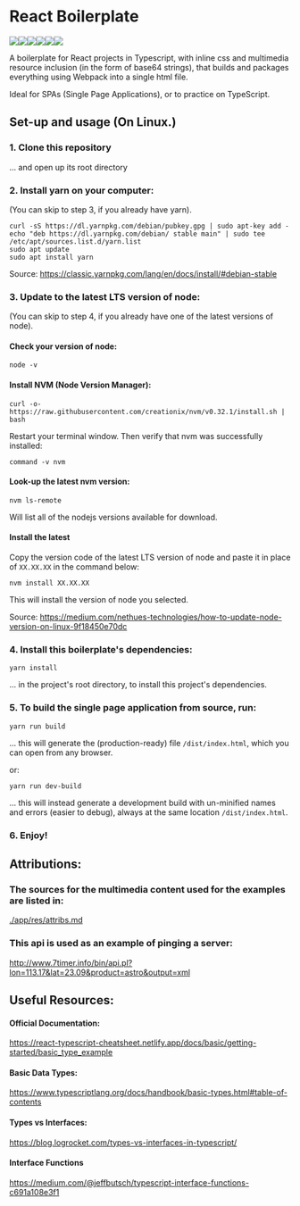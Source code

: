 # React Boilerplate

<div style="display: flex; flex-direction: row;">
<img  src="https://img.shields.io/badge/typescript-%23007ACC.svg?style=for-the-badge&logo=typescript&logoColor=white" />
<img  src="https://img.shields.io/badge/react-%2320232a.svg?style=for-the-badge&logo=react&logoColor=%2361DAFB" />
<img  src="https://img.shields.io/badge/css3-%231572B6.svg?style=for-the-badge&logo=css3&logoColor=white" />
<img  src="https://img.shields.io/badge/webpack-%238DD6F9.svg?style=for-the-badge&logo=webpack&logoColor=black" />
<img  src="https://img.shields.io/badge/yarn-%232C8EBB.svg?style=for-the-badge&logo=yarn&logoColor=white" />
<img  src="https://img.shields.io/badge/javascript-%23323330.svg?style=for-the-badge&logo=javascript&logoColor=%23F7DF1E" />
</div>







A boilerplate for React projects in Typescript, with inline css and multimedia resource inclusion (in the form of base64 strings), that builds and packages everything using Webpack into a single html file.

Ideal for SPAs (Single Page Applications), or to practice on TypeScript. 



## Set-up and usage (On Linux.)

### 1. Clone this repository

... and open up its root directory


### 2. Install yarn on your computer:

(You can skip to step 3, if you already have yarn).

```
curl -sS https://dl.yarnpkg.com/debian/pubkey.gpg | sudo apt-key add -
echo "deb https://dl.yarnpkg.com/debian/ stable main" | sudo tee /etc/apt/sources.list.d/yarn.list
sudo apt update 
sudo apt install yarn
```

Source: <a href="https://classic.yarnpkg.com/lang/en/docs/install/#debian-stable
">https://classic.yarnpkg.com/lang/en/docs/install/#debian-stable</a>


### 3. Update to the latest LTS version of node:

(You can skip to step 4, if you already have one of the latest versions of node).


#### Check your version of node:

```
node -v
```

#### Install NVM (Node Version Manager):

```
curl -o- https://raw.githubusercontent.com/creationix/nvm/v0.32.1/install.sh | bash
```

Restart your terminal window. Then verify that nvm was successfully installed:

```
command -v nvm
```
#### Look-up the latest nvm version:

```
nvm ls-remote
```
Will list all of the nodejs versions available for download. 

#### Install the latest

Copy the version code of the latest LTS version of node and paste it in place of `XX.XX.XX` in the command below:

```
nvm install XX.XX.XX
```

This will install the version of node you selected.



Source: <a href="https://medium.com/nethues-technologies/how-to-update-node-version-on-linux-9f18450e70dc
">https://medium.com/nethues-technologies/how-to-update-node-version-on-linux-9f18450e70dc</a>




### 4. Install this boilerplate's dependencies: 

```
yarn install
```
... in the project's root directory, to install this project's dependencies.

### 5. To build the single page application from source, run:

```
yarn run build
```
... this will generate the (production-ready) file `/dist/index.html`, which you can open from any browser.

or:

```
yarn run dev-build
```

... this will instead generate a development build with un-minified names and errors (easier to debug), always at the same location `/dist/index.html`.

### 6. Enjoy!



## Attributions:

### The sources for the multimedia content used for the examples are listed in:

<a href="./app/res/attribs.md">./app/res/attribs.md</a>

### This api is used as an example of pinging a server:

<a href="http://www.7timer.info/bin/api.pl?lon=113.17&lat=23.09&product=astro&output=xml">http://www.7timer.info/bin/api.pl?lon=113.17&lat=23.09&product=astro&output=xml</a>


## Useful Resources:

#### Official Documentation:

<a href="https://react-typescript-cheatsheet.netlify.app/docs/basic/getting-started/basic_type_example">https://react-typescript-cheatsheet.netlify.app/docs/basic/getting-started/basic_type_example</a>


#### Basic Data Types:

<a href="https://www.typescriptlang.org/docs/handbook/basic-types.html#table-of-contents">https://www.typescriptlang.org/docs/handbook/basic-types.html#table-of-contents</a>

#### Types vs Interfaces:

<a href="https://blog.logrocket.com/types-vs-interfaces-in-typescript/">https://blog.logrocket.com/types-vs-interfaces-in-typescript/</a>

#### Interface Functions

<a href="https://medium.com/@jeffbutsch/typescript-interface-functions-c691a108e3f1">https://medium.com/@jeffbutsch/typescript-interface-functions-c691a108e3f1</a>

